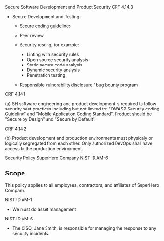 Secure Software Development and Product Security
CRF 4.14.3

* Secure Development and Testing:

    - Secure coding guidelines
    - Peer review
    - Security testing, for example:

        - Linting with security rules
        - Open source security analysis
        - Static secure code analysis
        - Dynamic security analysis
        - Penetration testing

    - Responsible vulnerability disclosure / bug bounty program

CRF 4.14.1

(a) SH software engineering and product development is required to follow
security best practices including but not limited to: "OWASP Security coding Guideline" and "Mobile Application Coding Standard". Product should be "Secure by Design" and "Secure by
Default".

CRF 4.14.2

(b) Product development and production environments must physicaly or logically segregated from each other. Only authorized DevOps shall have access to the production environment.

Security Policy SuperHero Company
NIST ID.AM-6

## Scope

This policy applies to all employees, contractors, and affiliates of SuperHero Company.

NIST ID.AM-1

- We must do asset management

NIST ID.AM-6

- The CISO, Jane Smith, is responsible for managing the response to any security incidents.

